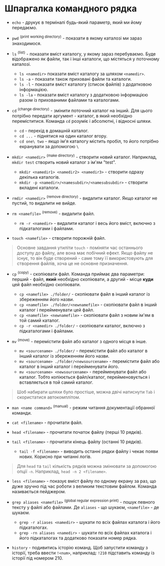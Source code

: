 # Шпаргалка командного рядка

- `echo` - друкує в терміналі будь-який параметр, який ми йому передаємо.

- `pwd` <sup>(print working directory)</sup> - показати в якому каталозі ми зараз знаходимося.

- `ls` <sup>(list)</sup> - показати вміст каталогу, у якому зараз перебуваємо. Буде відображено як файли, так і інші каталоги, що містяться у  поточному каталозі.
	- `ls <namedir>` показати вміст каталогу за шляхом `<namedir>`.
	- `ls -a` - показати також приховані файли та каталоги.
	- `ls -l` - показати вміст каталогу (список файлів) з додатковою інформацією.
	- `ls -la` - показати вміст каталогу з додатковою інформацією разом із прихованими файлами та каталогами.

- `cd` <sup>(change directory)</sup> - змінити поточний каталог на інший. Для цього потрібно передати аргумент - каталог, в який необхідно переміститися. Команда `cd` розуміє і абсолютні, і відносні шляхи.
	- `cd` - перехід в домашній каталог.
	- `cd ...` - піднятися на один каталог вгору.
	- `cd one\ two` - якщо ім'я каталогу містить пробіл, то його потрібно екранувати за допомогою `\`

- `mkdir <namedir>` <sup>(make directory)</sup> - створити новий каталог. Наприклад, `mkdir test` створить новий каталог з ім'ям "test".
	- `mkdir <namedir1> <namedir2> <namedir3>` - створити одразу декілька каталогів.
	- `mkdir -p <namedir>/<namesubdir>/<namesubsubdir>` - створити вкладені каталоги.

- `rmdir <namedir>` <sup>(remove directory)</sup> - видалити каталог. Якщо каталог не пустий, то видалити не вийде.

- `rm <namefile>` <sup>(remove)</sup> - видалити файл.
	- `rm -r <namedir>` - видалити каталог і весь його вміст, включно з підкаталогами і файлами.

- `touch <namefile>` - створити порожній файл.

> Основне завдання утиліти `touch` - поміняти час останнього доступу до файлу, але вона має побічний ефект. Якщо файлу не існує, то він буде створений - саме тому її використовують для створення файлів, хоча це не основне призначення.

- `cp` <sup>(copy)</sup> - скопіювати файл. Команда приймає два параметри: перший - файл, **який** необхідно скопіювати, а другий - місце **куди** цей файл необхідно скопіювати.
	- `cp <namefile> ./folder/` - скопіювати файл в інший каталог із збереженням його назви.
	- `cp <namefile> ./folder/<newnamefile>` - скопіювати файл в інший каталог і перейменувати цей файл.
	- `cp <namefile> <newnamefile>` - скопіювати файл з новим ім'ям в той самий каталог.
	- `cp -r <namedir> ./folder/` - скопіювати каталог, включно з підкаталогами і файлами.

- `mv` <sup>(move)</sup> - перемістити файл або каталог з одного місця в інше.
	- `mv <sourcename> ./folder/` - перемістити файл або каталог в інший каталог із збереженням його назви.
	- `mv <sourcename> ./folder/<newsourcename>` - перемістити файл або каталог в інший каталог і перейменувати його.
	- `mv <sourcename> <newsourcename>` - перейменувати файл або каталог. Тобто копіюється файл/каталог, перейменовується і вставляється в той самий каталог.

> Шоб набирати шляхи було простіше, можна двічі натиснути `Tab` і скористатися автокомплітом.

- `man <name command>` <sup>(manual)</sup> - режим читання документації обранної команди.

- `cat <filename>` - прочитати файл.

- `head <filename>` - прочитати початок файлу (перші 10 рядків).

- `tail <filename>` - прочитати кінець файлу (останні 10 рядків).
	- `tail -f <filename>` - виводить останні рядки файлу і чекає появи нових. Корисно при читанні логів.

> Для `head` та `tail` кількість рядків можна змінювати за допомогою опції `-n`. Наприклад, `head -n 2 <filename>`.

- `less <filename>` - показує вміст файлу по одному екрану за раз, що дуже зручно під час роботи з великим текстовим файлом. Команда називається пейджером.

- `grep aliases <namefile>` <sup>(global regular expression print)</sup> - пошук певного тексту у файлі або файлами. Де `aliases` - що шукаєм, `<namefile>` - де шукаєм.
	- `grep -r aliases <namedir>` - шукати по всіх файлах каталога і його підкаталогах.
	- `grep -rn aliases <namedir>` - шукати по всіх файлах каталога і його підкаталогах та додатково показати номер рядка.
	
- `history` - подивитись історію команд. Щоб запустити команду з історії, треба ввести `!<num>`, наприклад: `!210` підставить команду із історії під номером 210.
